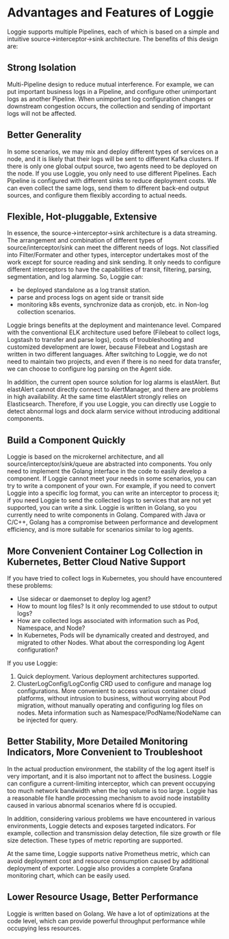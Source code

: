 # Advantages and Features of Loggie


Loggie supports multiple Pipelines, each of which is based on a simple and intuitive source->interceptor->sink architecture. The benefits of this design are:

## Strong Isolation
Multi-Pipeline design to reduce mutual interference. For example, we can put important business logs in a Pipeline, and configure other unimportant logs as another Pipeline. When unimportant log configuration changes or downstream congestion occurs, the collection and sending of important logs will not be affected.

## Better Generality
In some scenarios, we may mix and deploy different types of services on a node, and it is likely that their logs will be sent to different Kafka clusters. If there is only one global output source, two agents need to be deployed on the node. If you use Loggie, you only need to use different Pipelines. Each Pipeline is configured with different sinks to reduce deployment costs.
We can even collect the same logs, send them to different back-end output sources, and configure them flexibly according to actual needs.

## Flexible, Hot-pluggable, Extensive
In essence, the source->interceptor->sink architecture is a data streaming. The arrangement and combination of different types of source/interceptor/sink can meet the different needs of logs. Not classified into Filter/Formater and other types, interceptor undertakes most of the work except for source reading and sink sending. It only needs to configure different interceptors to have the capabilities of transit, filtering, parsing, segmentation, and log alarming.
So, Loggie can:

- be deployed standalone as a log transit station.
- parse and process logs on agent side or transit side
- monitoring k8s events, synchronize data as cronjob, etc. in Non-log collection scenarios.

Loggie brings benefits at the deployment and maintenance level.
Compared with the conventional ELK architecture used before (Filebeat to collect logs, Logstash to transfer and parse logs), costs of troubleshooting and customized development are lower, because Filebeat and Logstash are written in two different languages. 
After switching to Loggie, we do not need to maintain two projects, and even if there is no need for data transfer, we can choose to configure log parsing on the Agent side.
 
In addition, the current open source solution for log alarms is elastAlert. But elastAlert cannot directly connect to AlertManager, and there are problems in high availability. At the same time elastAlert strongly relies on Elasticsearch. Therefore, if you use Loggie, you can directly use Loggie to detect abnormal logs and dock alarm service without introducing additional components.


## Build a Component Quickly
Loggie is based on the microkernel architecture, and all source/interceptor/sink/queue are abstracted into components. You only need to implement the Golang interface in the code to easily develop a component.
If Loggie cannot meet your needs in some scenarios, you can try to write a component of your own.
For example, if you need to convert Loggie into a specific log format, you can write an interceptor to process it; if you need Loggie to send the collected logs to services that are not yet supported, you can write a sink. 
Loggie is written in Golang, so you currently need to write components in Golang. Compared with Java or C/C++, Golang has a compromise between performance and development efficiency, and is more suitable for scenarios similar to log agents.

## More Convenient Container Log Collection in Kubernetes, Better Cloud Native Support
If you have tried to collect logs in Kubernetes, you should have encountered these problems:

- Use sidecar or daemonset to deploy log agent?
- How to mount log files? Is it only recommended to use stdout to output logs?
- How are collected logs associated with information such as Pod, Namespace, and Node?
- In Kubernetes, Pods will be dynamically created and destroyed, and migrated to other Nodes. What about the corresponding log Agent configuration?
  
If you use Loggie:

1. Quick deployment. Various deployment architectures supported.
2. ClusterLogConfig/LogConfig CRD used to configure and manage log configurations. More convenient to access various container cloud platforms, without intrusion to business, without worrying about Pod migration, without manually operating and configuring log files on nodes. Meta information such as Namespace/PodName/NodeName can be injected for query.


## Better Stability, More Detailed Monitoring Indicators, More Convenient to Troubleshoot
In the actual production environment, the stability of the log agent itself is very important, and it is also important not to affect the business. Loggie can configure a current-limiting interceptor, which can prevent occupying too much network bandwidth when the log volume is too large.
Loggie has a reasonable file handle processing mechanism to avoid node instability caused in various abnormal scenarios where fd is occupied.
 
In addition, considering various problems we have encountered in various environments, Loggie detects and exposes targeted indicators. 
For example, collection and transmission delay detection, file size growth or file size detection. These types of metric reporting are supported.  

At the same time, Loggie supports native Prometheus metric, which can avoid deployment cost and resource consumption caused by additional deployment of exporter. Loggie also provides a complete Grafana monitoring chart, which can be easily used. 

## Lower Resource Usage, Better Performance  
Loggie is written based on Golang. We have a lot of optimizations at the code level, which can provide powerful throughput performance while occupying less resources.

